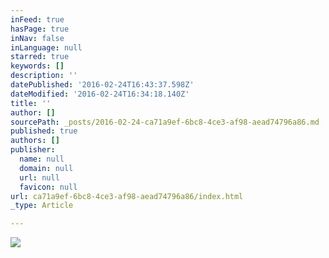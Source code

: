 ```yaml
---
inFeed: true
hasPage: true
inNav: false
inLanguage: null
starred: true
keywords: []
description: ''
datePublished: '2016-02-24T16:43:37.598Z'
dateModified: '2016-02-24T16:34:18.140Z'
title: ''
author: []
sourcePath: _posts/2016-02-24-ca71a9ef-6bc8-4ce3-af98-aead74796a86.md
published: true
authors: []
publisher:
  name: null
  domain: null
  url: null
  favicon: null
url: ca71a9ef-6bc8-4ce3-af98-aead74796a86/index.html
_type: Article

---
```

![](https://the-grid-user-content.s3-us-west-2.amazonaws.com/af1ff8c9-8f78-41c7-96fb-bfeca184e258.jpg)